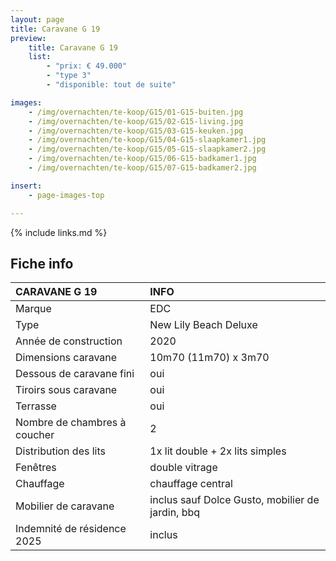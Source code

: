 ```yaml
---
layout: page
title: Caravane G 19
preview:
    title: Caravane G 19
    list:
        - "prix: € 49.000"
        - "type 3"
        - "disponible: tout de suite"

images:
    - /img/overnachten/te-koop/G15/01-G15-buiten.jpg
    - /img/overnachten/te-koop/G15/02-G15-living.jpg
    - /img/overnachten/te-koop/G15/03-G15-keuken.jpg
    - /img/overnachten/te-koop/G15/04-G15-slaapkamer1.jpg
    - /img/overnachten/te-koop/G15/05-G15-slaapkamer2.jpg
    - /img/overnachten/te-koop/G15/06-G15-badkamer1.jpg
    - /img/overnachten/te-koop/G15/07-G15-badkamer2.jpg

insert:
    - page-images-top

---
```


{% include links.md %}


## Fiche info

CARAVANE G 19               | INFO        |
:---------------------------|:------------|
Marque                      |EDC
Type                        |New Lily Beach Deluxe
Année de construction       |2020
Dimensions caravane         |10m70 (11m70) x 3m70
Dessous de caravane fini    |oui
Tiroirs sous caravane       |oui
Terrasse                    |oui
Nombre de chambres à coucher|2
Distribution des lits       |1x lit double + 2x lits simples
Fenêtres                    |double vitrage
Chauffage                   |chauffage central
Mobilier de caravane        |inclus sauf Dolce Gusto, mobilier de jardin, bbq
Indemnité de résidence 2025 |inclus
